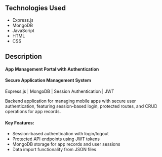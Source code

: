 ## Technologies Used  
- Express.js  
- MongoDB  
- JavaScript  
- HTML  
- CSS  

## Description  
#### App Management Portal with Authentication  
#### Secure Application Management System  
Express.js | MongoDB | Session Authentication | JWT  

Backend application for managing mobile apps with secure user authentication, featuring session-based login, protected routes, and CRUD operations for app records.  

#### Key Features:  
- Session-based authentication with login/logout  
- Protected API endpoints using JWT tokens  
- MongoDB storage for app records and user sessions  
- Data import functionality from JSON files  
